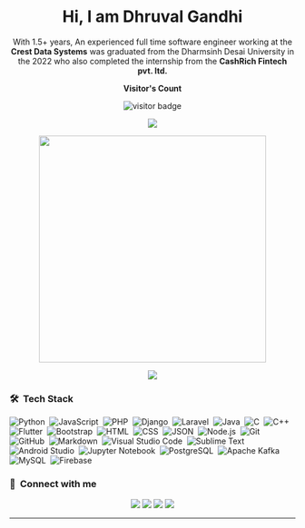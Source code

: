 <h1 align="center">Hi, I am Dhruval Gandhi </h1>

<p align="center" width="150px"> With 1.5+ years, An experienced full time software engineer working at the <b>Crest Data Systems</b> was graduated from the Dharmsinh Desai University in the 2022 who also completed the internship from the <b>CashRich Fintech pvt. ltd.</b></p>

<p align="center"><b>Visitor's Count</b></p>
<p align="center"><img src="https://profile-counter.glitch.me/%7Bdhruval-tech%7D/count.svg" alt="visitor badge"/></p>
<p align="center"><img src="https://github-readme-stats.vercel.app/api/top-langs/?username=dhruval-tech&layout=compact&hide=TSQL&theme=chartreuse-dark"></p>
<p align="center" ><img src="https://github-readme-stats.vercel.app/api?username=dhruval-tech&count_private=true&show_icons=true&&theme=chartreuse-dark&include_all_commits=true" width="400"></p> 
<p align="center" ><img src="https://github-readme-streak-stats.herokuapp.com?user=dhruval-tech&theme=chartreuse-dark"></p>

### 🛠 &nbsp;Tech Stack

![Python](https://img.shields.io/badge/-Python-05122A?style=flat&logo=python)&nbsp;
![JavaScript](https://img.shields.io/badge/-JavaScript-05122A?style=flat&logo=javascript)&nbsp;
![PHP](https://img.shields.io/badge/-PHP-05122A?style=flat&logo=php&logoColor=777BB4)&nbsp;
![Django](https://img.shields.io/badge/-Django-05122A?style=flat&logo=django&logoColor=092E20)&nbsp;
![Laravel](https://img.shields.io/badge/-Laravel-05122A?style=flat&logo=laravel&logoColor=FF2D20)&nbsp;
![Java](https://img.shields.io/badge/-Java-05122A?style=flat&logo=Java&logoColor=FFA518)&nbsp;
![C](https://img.shields.io/badge/-C-05122A?style=flat&logo=C&logoColor=A8B9CC)&nbsp;
![C++](https://img.shields.io/badge/-C++-05122A?style=flat&logo=C%2B%2B&logoColor=00599C)&nbsp;
![Flutter](https://img.shields.io/badge/-Flutter-05122A?style=flat&logo=flutter&logoColor=02569B)&nbsp;
![Bootstrap](https://img.shields.io/badge/-Bootstrap-05122A?style=flat&logo=bootstrap&logoColor=563D7C)&nbsp;
![HTML](https://img.shields.io/badge/-HTML-05122A?style=flat&logo=HTML5)&nbsp;
![CSS](https://img.shields.io/badge/-CSS-05122A?style=flat&logo=CSS3&logoColor=1572B6)&nbsp;
![JSON](https://img.shields.io/badge/-JSON-05122A?style=flat&logo=json&logoColor=000000)&nbsp;
![Node.js](https://img.shields.io/badge/-Node.js-05122A?style=flat&logo=node.js&logoColor=339933)&nbsp;
![Git](https://img.shields.io/badge/-Git-05122A?style=flat&logo=git)&nbsp;
![GitHub](https://img.shields.io/badge/-GitHub-05122A?style=flat&logo=github)&nbsp;
![Markdown](https://img.shields.io/badge/-Markdown-05122A?style=flat&logo=markdown)&nbsp;
![Visual Studio Code](https://img.shields.io/badge/-Visual%20Studio%20Code-05122A?style=flat&logo=visual-studio-code&logoColor=007ACC)&nbsp;
![Sublime Text](https://img.shields.io/badge/-Sublime%20Text-05122A?style=flat&logo=sublime-text&logoColor=FF9800)&nbsp;
![Android Studio](https://img.shields.io/badge/-Android%20Studio-05122A?style=flat&logo=android-studio&logoColor=3DDC84)&nbsp;
![Jupyter Notebook](https://img.shields.io/badge/-Jupyter%20Notebook-05122A?style=flat&logo=jupyter&logoColor=F37626)&nbsp;
![PostgreSQL](https://img.shields.io/badge/-PostgreSQL-05122A?style=flat&logo=postgresql&logoColor=336791)&nbsp;
![Apache Kafka](https://img.shields.io/badge/-Apache%20Kafka-05122A?style=flat&logo=apache-kafka&logoColor=231F20)&nbsp;
![MySQL](https://img.shields.io/badge/-MySQL-05122A?style=flat&logo=mysql&logoColor=4479A1)&nbsp;
![Firebase](https://img.shields.io/badge/-Firebase-05122A?style=flat&logo=firebase&logoColor=FFCA28)&nbsp;

### :link: &nbsp;Connect with me

<p align="center">
<a href="https://www.linkedin.com/in/dhruval-gandhi-984882193"><img src="https://img.shields.io/badge/-Dhruval%20Gandhi-0077B5?style=for-the-badge&logo=Linkedin&logoColor=white"/></a> 
<a href="mailto:dhruvalgandhi2000@gmail.com"><img src="https://img.shields.io/badge/-dhruvalgandhi2000@gmail.com-D14836?style=for-the-badge&logo=Gmail&logoColor=white"/></a>
<a href="https://instagram.com/dhruval_yarr"><img src="https://img.shields.io/badge/-dhruval_ganhi-E4405F?style=for-the-badge&logo=Instagram&logoColor=white"/></a>
<a href="https://www.leetcode.com/dhruvalgandhi2000"><img src="https://img.shields.io/badge/-dhruvalgandhi-FFA116?style=for-the-badge&logo=leetcode&logoColor=white"/></a>
</p>

---
